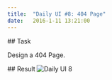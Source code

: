 ```yaml
---
title:  "Daily UI #8: 404 Page"
date:   2016-1-11 13:21:00
---
```


##<i class="fa fa-pencil-square-o"></i> Task

Design a 404 Page.

##<i class="fa fa-picture-o"></i> Result
![Daily UI 8](http://i.imgur.com/y9qv3YD.png)
